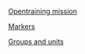 [Opentraining mission](opentraining.md)

[Markers](marker.md)

[Groups and units](groupsAndUnits/groupsAndUnits.md)